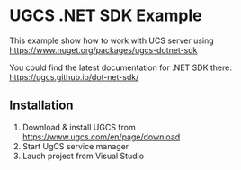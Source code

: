 # UGCS .NET SDK Example
This example show how to work with UCS server using https://www.nuget.org/packages/ugcs-dotnet-sdk

You could find the latest documentation for .NET SDK there: https://ugcs.github.io/dot-net-sdk/

## Installation
1. Download & install UGCS from https://www.ugcs.com/en/page/download
2. Start UgCS service manager
3. Lauch project from Visual Studio
